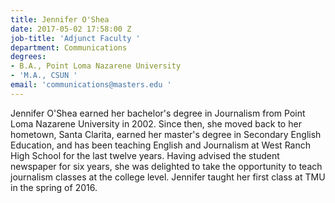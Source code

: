 ```yaml
---
title: Jennifer O'Shea
date: 2017-05-02 17:58:00 Z
job-title: 'Adjunct Faculty '
department: Communications
degrees:
- B.A., Point Loma Nazarene University
- 'M.A., CSUN '
email: 'communications@masters.edu '
---
```


Jennifer O'Shea earned her bachelor's degree in Journalism from Point Loma Nazarene University in 2002.  Since then, she moved back to her hometown, Santa Clarita, earned her master's degree in Secondary English Education, and has been teaching English and Journalism at West Ranch High School for the last twelve years.  Having advised the student newspaper for six years, she was delighted to take the opportunity to teach journalism classes at the college level.  Jennifer taught her first class at TMU in the spring of 2016.